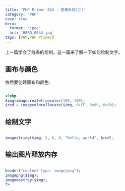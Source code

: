 ```yaml
---
title: "PHP Primer 024 : 图像处理(二)"
category: "PHP"
cave: true
hero:
  format: 'jpeg'
  url: 'HERO_0044.jpg'
tags: [PHP,PHP Primer]
---
```

上一篇学会了线条的绘制，这一篇来了解一下如何绘制文字。

## 画布与颜色

依然要创建画布和颜色:

```php

<?php
$img=imagecreatetruecolor(100, 100);
$red = imagecolorallocate($img, 0xFF, 0x00, 0x00);

```


## 绘制文字

```php

imagestring($img, 5, 0, 0, "Hello, world", $red);

```


## 输出图片释放内存

```php

header("content-type: image/png");
imagepng($img);
imagedestroy($img);
?>

```






